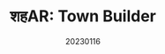 ---
title: "शहAR: Town Builder"
team: "Saloni Shetye | Mann Merchant | Lakshya Ranwan | Sharvil Survase | Sanat Prasad"
tags: VR Quest Unity

video_provider: "youtube"
video_id:

header:
    teaser: /assets/img/projects/2023/course_project_2.jpg

overview: शहAR is an interactive AR town builder. By placing dedicated markers, users can generate houses, shops, offices, roads, and many more objects to create a unique, custom town of their liking. Through inter-marker interactions, they can also combine certain buildings to create larger versions of them. The objective of this interactive application is to explore your creativity and have fun.


project-link:

active: "yes"
type: "course"
year: "2023"
date: 20230116

---